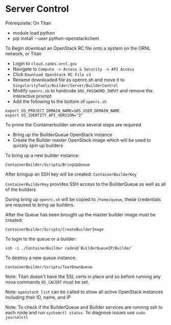 # Server Control

Prerequisite: On Titan
* module load python
* pip install --user python-openstackclient

To Begin download an OpenStack RC file onto a system on the ORNL network, or Titan
* Login to `cloud.cades.ornl.gov`
* Navigate to `Compute -> Access & Security -> API Access`
* Click `Download OpenStack RC File v3`
* Rename downloaded file as openrc.sh and move it to `SingularityTools/Builder/Server/BuilderControl`
* Modify `openrc.sh` to hardcode `$OS_PASSWORD_INPUT` and remove the interactive prompt
* Add the following to the bottom of `openrc.sh`
```
export OS_PROJECT_DOMAIN_NAME=$OS_USER_DOMAIN_NAME
export OS_IDENTITY_API_VERSION="3"
```

To prime the Containerbuilder service several steps are required
* Bring up the BuilderQueue OpenStack instance
* Create the Builder master OpenStack image which will be used to quickly spin up builders

To bring up a new builder instance:
```
ContainerBuilder/Scripts/BringUpQueue
```
After bringup an SSH key will be created: `ContainerBuilderKey`

 `ContainerBuilderKey` provides SSH access to the BuilderQueue as well as all of the builders

During bring up `openrc.sh` will be copied to `/home/queue`, these credentials are required to bring up builders.

After the Queue has been brought up the master builder image must be created:
```
ContainerBuilder/Scripts/CreateBuilderImage
```


To login to the queue or a builder:
```
ssh -i ./ContainerBuilder cades@`BuilderQueueIP/Builder`
```

To destroy a new queue instance:
```
ContainerBuilder/Scripts/TearDownQueue
```

Note: Titan doesn't have the SSL certs in place and so before running any nova commands `OS_CACERT` must be set.

Note: `openstack list` can be called to show all active OpenStack instances including their ID, name, and IP

Note: To check if the BuilderQueue and Builder services are running ssh to each node and run `systemctl status`. To diagnose issues use `sudo journalctl`